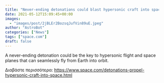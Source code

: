 ```yaml
---
title: "Never-ending detonations could blast hypersonic craft into space"
date: 2021-05-12T15:09:45+00:00
images:
  - "images/post/2jBLEr2BozsqJufVin89uE.jpeg"
author: "AstroBot"
categories: ["News"]
tags: ["space.com"]
draft: false
---
```


A never-ending detonation could be the key to hypersonic flight and space planes that can seamlessly fly from Earth into orbit. 

Διαβάστε περισσότερα: https://www.space.com/detonations-propel-hypersonic-craft-into-space.html
